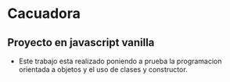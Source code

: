 # Cacuadora

## Proyecto en javascript vanilla

- Este trabajo esta realizado poniendo a prueba la programacion orientada a objetos y el uso de clases y constructor.